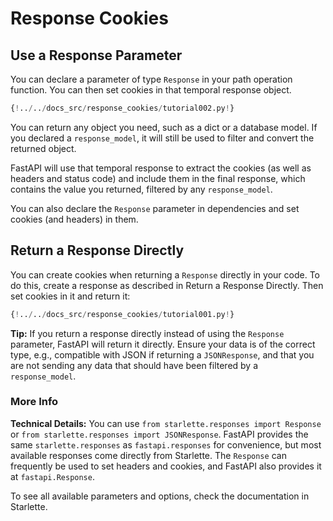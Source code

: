 # Response Cookies

## Use a Response Parameter

You can declare a parameter of type `Response` in your path operation function. You can then set cookies in that temporal response object.

```Python
{!../../docs_src/response_cookies/tutorial002.py!}
```

You can return any object you need, such as a dict or a database model. If you declared a `response_model`, it will still be used to filter and convert the returned object.

FastAPI will use that temporal response to extract the cookies (as well as headers and status code) and include them in the final response, which contains the value you returned, filtered by any `response_model`.

You can also declare the `Response` parameter in dependencies and set cookies (and headers) in them.

## Return a Response Directly

You can create cookies when returning a `Response` directly in your code. To do this, create a response as described in Return a Response Directly. Then set cookies in it and return it:

```Python
{!../../docs_src/response_cookies/tutorial001.py!}
```

**Tip:** If you return a response directly instead of using the `Response` parameter, FastAPI will return it directly. Ensure your data is of the correct type, e.g., compatible with JSON if returning a `JSONResponse`, and that you are not sending any data that should have been filtered by a `response_model`.

### More Info

**Technical Details:** You can use `from starlette.responses import Response` or `from starlette.responses import JSONResponse`. FastAPI provides the same `starlette.responses` as `fastapi.responses` for convenience, but most available responses come directly from Starlette. The `Response` can frequently be used to set headers and cookies, and FastAPI also provides it at `fastapi.Response`.

To see all available parameters and options, check the documentation in Starlette.